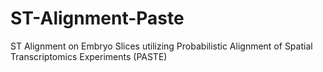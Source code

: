 # ST-Alignment-Paste
ST Alignment on Embryo Slices utilizing Probabilistic Alignment of Spatial Transcriptomics Experiments (PASTE)
